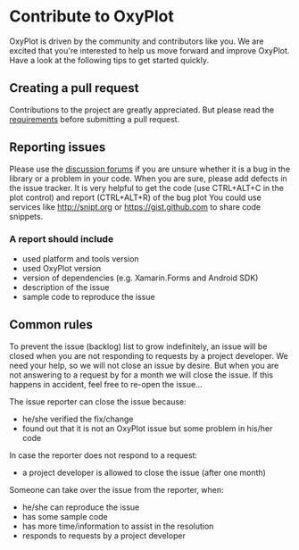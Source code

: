 Contribute to OxyPlot
=====================

OxyPlot is driven by the community and contributors like you. We are excited that you're interested to help us move forward and improve OxyPlot.
Have a look at the following tips to get started quickly. 

## Creating a pull request

Contributions to the project are greatly appreciated. But please read the [requirements](http://oxyplot.org/documentation/contributions) before submitting a pull request.



## Reporting issues

Please use the [discussion forums](http://discussion.oxyplot.org/) if you are unsure whether it is a bug in the library or a problem in your code.
When you are sure, please add defects in the issue tracker.
It is very helpful to get the code (use CTRL+ALT+C in the plot control) and report (CTRL+ALT+R) of the bug plot
You could use services like http://snipt.org or https://gist.github.com to share code snippets.

### A report should include
- used platform and tools version
- used OxyPlot version
- version of dependencies (e.g. Xamarin.Forms and Android SDK)
- description of the issue
- sample code to reproduce the issue



## Common rules

To prevent the issue (backlog) list to grow indefinitely, an issue will be closed when you are not responding to requests by a project developer.
We need your help, so we will not close an issue by desire. But when you are not answering to a request by for a month we will close the issue.
If this happens in accident, feel free to re-open the issue...

The issue reporter can close the issue because:
- he/she verified the fix/change
- found out that it is not an OxyPlot issue but some problem in his/her code

In case the reporter does not respond to a request:
- a project developer is allowed to close the issue (after one month)

Someone can take over the issue from the reporter, when:
- he/she can reproduce the issue
- has some sample code
- has more time/information to assist in the resolution
- responds to requests by a project developer

